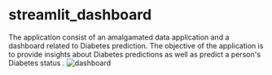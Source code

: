 # streamlit_dashboard
The application consist of an amalgamated data application and a dashboard related to Diabetes prediction. The objective of the application is to provide insights about Diabetes predictions as well as predict a person's Diabetes status .
![dashboard](https://user-images.githubusercontent.com/85498278/125211758-49ca1000-e2b1-11eb-852f-9e943cf9b265.png)

